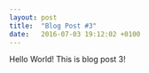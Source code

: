 ```yaml
---
layout: post
title:  "Blog Post #3"
date:   2016-07-03 19:12:02 +0100
---
```

Hello World! This is blog post 3!
